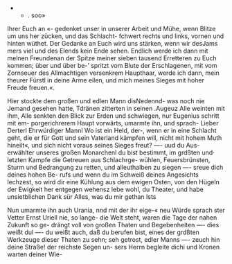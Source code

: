 - - . soo»

Ihrer Euch an «- gedenket unser in unserer Arbeit und
Mühe, wenn Blitze um uns her zücken, und das Schlacht-
fchwert rechts und links, vornen und hinten wüthet. Der
Gedanke an Euch wird uns stärken, wenn wir desJams
mers viel und des Elends kein Ende sehen. Endlich werde
ich dann mit meinen Freundenan der Spitze meiner sieben
tausend Erretteren zu Euch kommen; über und über be-’
spritzt vom Blute der Erschlagenen, mit vom Zornseuer
des Allmachtigen versenkrem Haupthaar, werde ich dann,
mein theurer Fürstl in deine Arme eilen, und mich meines
Sieges mit hoher Freude freuen.«.

Hier stockte dem großen und edlen Mann disNedennd-
was noch nie Jemand gesehen hatte, Tdränen zitterten in
seinen .Augeuz Alle weinten mit ihm, Alle senkten den Blick
zur Erden und schwiegen, nur Eugenius schritt mit em-
porgerichrerem Haupt vorwärts, umarmte ihn, und sprach-
Lieber Derterl Ehrwürdiger Mannl Wo ist ein Held, der-,
wenn er in eine Schlacht geht, die er für Gott und sein
Vaterland kämpfen will, nicht mit hohem Muth hineilt«,
und sich nicht voraus seines Sieges freut? —- uud du Aus-
erwählter unseres großen Monarchenl du bist bestimmt, im
grdßten und· letzten Kampfe die Getreuen aus Schlachrge-
wühlen, Feuersbrünsten, Sturm und Bedrangung zu retten,
und alleuthalben zu siegen —- sreue dich deines hohen Be-
rufs und wenn du im Schweiß deines Angesichts lechzest,
so wird dir eine Kühlung aus dem ewigen Osten, von den
Hügeln der Ewigkeit her entgegen wehensz lebe wohl, du
Theater, und habe unsietblichen Dank sür Alles, was du
mir gethan Ists

Nun umarmte ihn auch Urania, nnd mit der ihr eige-«
neu Würde sprach ster Vetter Ernst Uriell nie, so lange-
die Welt steht, waren die Tage der nahen Zukunft so ge-
drängt voll von großen Thaten und Begebenheiten —- dies
weißt dul —- du weißt auch, daß du berufen bist, eines der
grdßten Werkzeuge dieser Thaten zu sehn; seh getrost, edler
Manns —- zeuch hin deine Straße! der reichste Segen un-
sers Herrn begleite dichi und Kronen warten deiner Wie-

 


